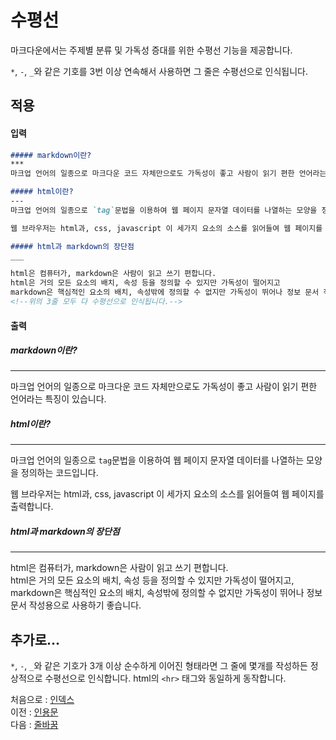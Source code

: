 수평선
===
마크다운에서는 주제별 분류 및 가독성 증대를 위한 수평선 기능을 제공합니다.  

`*`, `-`, `_`와 같은 기호를 3번 이상 연속해서 사용하면 그 줄은 수평선으로 인식됩니다.  

적용
---
#### 입력
``` markdown
##### markdown이란?
***
마크업 언어의 일종으로 마크다운 코드 자체만으로도 가독성이 좋고 사람이 읽기 편한 언어라는 특징이 있습니다.  

##### html이란?
---
마크업 언어의 일종으로 `tag`문법을 이용하여 웹 페이지 문자열 데이터를 나열하는 모양을 정의하는 코드입니다.  

웹 브라우저는 html과, css, javascript 이 세가지 요소의 소스를 읽어들여 웹 페이지를 출력합니다.  

##### html과 markdown의 장단점
___

html은 컴퓨터가, markdown은 사람이 읽고 쓰기 편합니다.  
html은 거의 모든 요소의 배치, 속성 등을 정의할 수 있지만 가독성이 떨어지고  
markdown은 핵심적인 요소의 배치, 속성밖에 정의할 수 없지만 가독성이 뛰어나 정보 문서 작성용으로 사용하기 좋습니다.  
<!--위의 3줄 모두 다 수평선으로 인식됩니다.-->  
```

#### 출력

##### markdown이란?
***
마크업 언어의 일종으로 마크다운 코드 자체만으로도 가독성이 좋고 사람이 읽기 편한 언어라는 특징이 있습니다.  

##### html이란?
---
마크업 언어의 일종으로 `tag`문법을 이용하여 웹 페이지 문자열 데이터를 나열하는 모양을 정의하는 코드입니다.  

웹 브라우저는 html과, css, javascript 이 세가지 요소의 소스를 읽어들여 웹 페이지를 출력합니다.  

##### html과 markdown의 장단점
___

html은 컴퓨터가, markdown은 사람이 읽고 쓰기 편합니다.  
html은 거의 모든 요소의 배치, 속성 등을 정의할 수 있지만 가독성이 떨어지고,   
markdown은 핵심적인 요소의 배치, 속성밖에 정의할 수 없지만 가독성이 뛰어나 정보 문서 작성용으로 사용하기 좋습니다.  

추가로...
---
`*`, `-`, `_`와 같은 기호가 3개 이상 순수하게 이어진 형태라면 그 줄에 몇개를 작성하든 정상적으로 수평선으로 인식합니다. html의 `<hr>` 태그와 동일하게 동작합니다.  

처음으로 : [인덱스](0_인덱스.md)  
이전 : [인용문](8_인용문.md)  
다음 : [줄바꿈](10_줄바꿈.md)  

